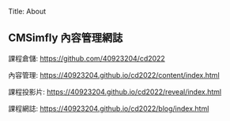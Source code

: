 Title: About

## CMSimfly 內容管理網誌

課程倉儲: <a href="https://github.com/40923204/cd2022">https://github.com/40923204/cd2022</a>

內容管理: <a href="https://40923204.github.io/cd2022/content/index.html">https://40923204.github.io/cd2022/content/index.html</a>

課程投影片: <a href="https://40923204.github.io/cd2022/reveal/index.html">https://40923204.github.io/cd2022/reveal/index.html</a>

課程網誌: <a href="https://40923204.github.io/cd2022/blog/index.html">https://40923204.github.io/cd2022/blog/index.html</a>








